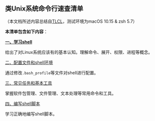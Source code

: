 ## 类Unix系统命令行速查清单
（本文档所述内容总结自[TLCL](http://billie66.github.io/TLCL/)，测试环境为macOS 10.15 & zsh 5.7）

**本清单包含如下内容**：

[**一、学习shell**](https://github.com/hliangzhao/learn-ctl/blob/main/01-learn-shell.md)

给出了对Linux系统应该有的基本认知。理解命令、展开、权限、进程等概念。

[二、配置文件和shell环境](https://github.com/hliangzhao/learn-ctl/blob/main/01-learn-shell.md)

通过修改`.bash_profile`等文件对shell进行配置。

[三、常见任务和基本工具](https://github.com/hliangzhao/learn-ctl/blob/main/01-learn-shell.md)

掌握软件包管理、文件管理、文本处理等常用命令和工具。

[四、编写shell脚本](https://github.com/hliangzhao/learn-ctl/blob/main/01-learn-shell.md)

学习正确地编写shell脚本。